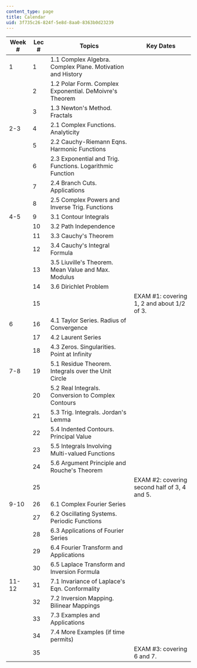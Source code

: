 ```yaml
---
content_type: page
title: Calendar
uid: 3f735c26-824f-5e8d-8aa0-8363b0d23239
---
```


| Week # | Lec # | Topics | Key Dates |
| --- | --- | --- | --- |
| 1 | 1 | 1.1 Complex Algebra. Complex Plane. Motivation and History | &nbsp; |
| &nbsp; | 2 | 1.2 Polar Form. Complex Exponential. DeMoivre's Theorem | &nbsp; |
| &nbsp; | 3 | 1.3 Newton's Method. Fractals | &nbsp; |
| 2-3 | 4 | 2.1 Complex Functions. Analyticity | &nbsp; |
| &nbsp; | 5 | 2.2 Cauchy-Riemann Eqns. Harmonic Functions | &nbsp; |
| &nbsp; | 6 | 2.3 Exponential and Trig. Functions. Logarithmic Function | &nbsp; |
| &nbsp; | 7 | 2.4 Branch Cuts. Applications | &nbsp; |
| &nbsp; | 8 | 2.5 Complex Powers and Inverse Trig. Functions | &nbsp; |
| 4-5 | 9 | 3.1 Contour Integrals | &nbsp; |
| &nbsp; | 10 | 3.2 Path Independence | &nbsp; |
| &nbsp; | 11 | 3.3 Cauchy's Theorem | &nbsp; |
| &nbsp; | 12 | 3.4 Cauchy's Integral Formula | &nbsp; |
| &nbsp; | 13 | 3.5 Liuville's Theorem. Mean Value and Max. Modulus | &nbsp; |
| &nbsp; | 14 | 3.6 Dirichlet Problem | &nbsp; |
| &nbsp; | 15 | &nbsp; | EXAM #1: covering 1, 2 and about 1/2 of 3. |
| 6 | 16 | 4.1 Taylor Series. Radius of Convergence | &nbsp; |
| &nbsp; | 17 | 4.2 Laurent Series | &nbsp; |
| &nbsp; | 18 | 4.3 Zeros. Singularities. Point at Infinity | &nbsp; |
| 7-8 | 19 | 5.1 Residue Theorem. Integrals over the Unit Circle | &nbsp; |
| &nbsp; | 20 | 5.2 Real Integrals. Conversion to Complex Contours | &nbsp; |
| &nbsp; | 21 | 5.3 Trig. Integrals. Jordan's Lemma | &nbsp; |
| &nbsp; | 22 | 5.4 Indented Contours. Principal Value | &nbsp; |
| &nbsp; | 23 | 5.5 Integrals Involving Multi-valued Functions | &nbsp; |
| &nbsp; | 24 | 5.6 Argument Principle and Rouche's Theorem | &nbsp; |
| &nbsp; | 25 | &nbsp; | EXAM #2: covering second half of 3, 4 and 5. |
| 9-10 | 26 | 6.1 Complex Fourier Series | &nbsp; |
| &nbsp; | 27 | 6.2 Oscillating Systems. Periodic Functions | &nbsp; |
| &nbsp; | 28 | 6.3 Applications of Fourier Series | &nbsp; |
| &nbsp; | 29 | 6.4 Fourier Transform and Applications | &nbsp; |
| &nbsp; | 30 | 6.5 Laplace Transform and Inversion Formula | &nbsp; |
| 11-12 | 31 | 7.1 Invariance of Laplace's Eqn. Conformality | &nbsp; |
| &nbsp; | 32 | 7.2 Inversion Mapping. Bilinear Mappings | &nbsp; |
| &nbsp; | 33 | 7.3 Examples and Applications | &nbsp; |
| &nbsp; | 34 | 7.4 More Examples (if time permits) | &nbsp; |
| &nbsp; | 35 | &nbsp; | EXAM #3: covering 6 and 7.